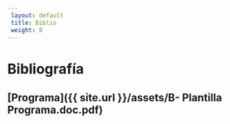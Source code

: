 ```yaml
---
 layout: default
 title: Biblio
 weight: 8
---
```



# Bibliografía

## [Programa]({{ site.url }}/assets/B- Plantilla Programa.doc.pdf)

